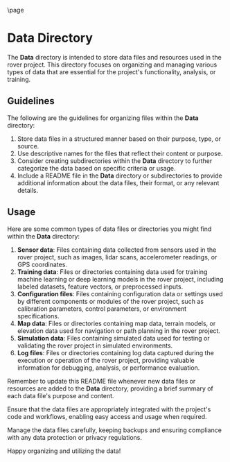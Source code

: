 \page
# Data Directory

The **Data** directory is intended to store data files and resources used in the rover project. This directory focuses on organizing and managing various types of data that are essential for the project's functionality, analysis, or training.

## Guidelines

The following are the guidelines for organizing files within the **Data** directory:

1. Store data files in a structured manner based on their purpose, type, or source.
2. Use descriptive names for the files that reflect their content or purpose.
3. Consider creating subdirectories within the **Data** directory to further categorize the data based on specific criteria or usage.
4. Include a README file in the **Data** directory or subdirectories to provide additional information about the data files, their format, or any relevant details.

## Usage

Here are some common types of data files or directories you might find within the **Data** directory:

1. **Sensor data**: Files containing data collected from sensors used in the rover project, such as images, lidar scans, accelerometer readings, or GPS coordinates.
2. **Training data**: Files or directories containing data used for training machine learning or deep learning models in the rover project, including labeled datasets, feature vectors, or preprocessed inputs.
3. **Configuration files**: Files containing configuration data or settings used by different components or modules of the rover project, such as calibration parameters, control parameters, or environment specifications.
4. **Map data**: Files or directories containing map data, terrain models, or elevation data used for navigation or path planning in the rover project.
5. **Simulation data**: Files containing simulated data used for testing or validating the rover project in simulated environments.
6. **Log files**: Files or directories containing log data captured during the execution or operation of the rover project, providing valuable information for debugging, analysis, or performance evaluation.

Remember to update this README file whenever new data files or resources are added to the **Data** directory, providing a brief summary of each data file's purpose and content.

Ensure that the data files are appropriately integrated with the project's code and workflows, enabling easy access and usage when required.

Manage the data files carefully, keeping backups and ensuring compliance with any data protection or privacy regulations.

Happy organizing and utilizing the data!